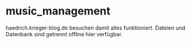 # music_management

haedrich.krieger-blog.de besuchen damit alles funktioniert. Dateien und Datenbank sind getrennt offline hier verfügbar.